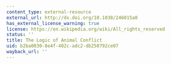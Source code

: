 ```yaml
---
content_type: external-resource
external_url: http://dx.doi.org/10.1038/246015a0
has_external_license_warning: true
license: https://en.wikipedia.org/wiki/All_rights_reserved
status: ''
title: The Logic of Animal Conflict
uid: b2ba0030-8e4f-402c-adc2-db250792ce07
wayback_url: ''
---
```

